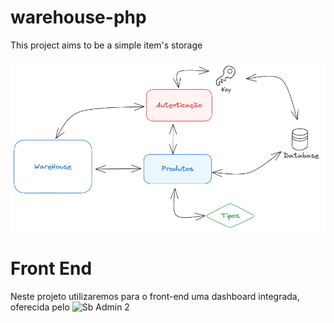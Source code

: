 # warehouse-php
This project aims to be a simple item's storage

![Images](https://github.com/Fabioaugustmp/warehouse-php/blob/main/warehouse-architecture.png)

# Front End

Neste projeto utilizaremos para o front-end uma dashboard integrada, oferecida pelo ![Sb Admin 2](https://startbootstrap.com/theme/sb-admin-2)


